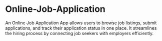 # Online-Job-Application
An Online Job Application App allows users to browse job listings, submit applications, and track their application status in one place. It streamlines the hiring process by connecting job seekers with employers efficiently.
